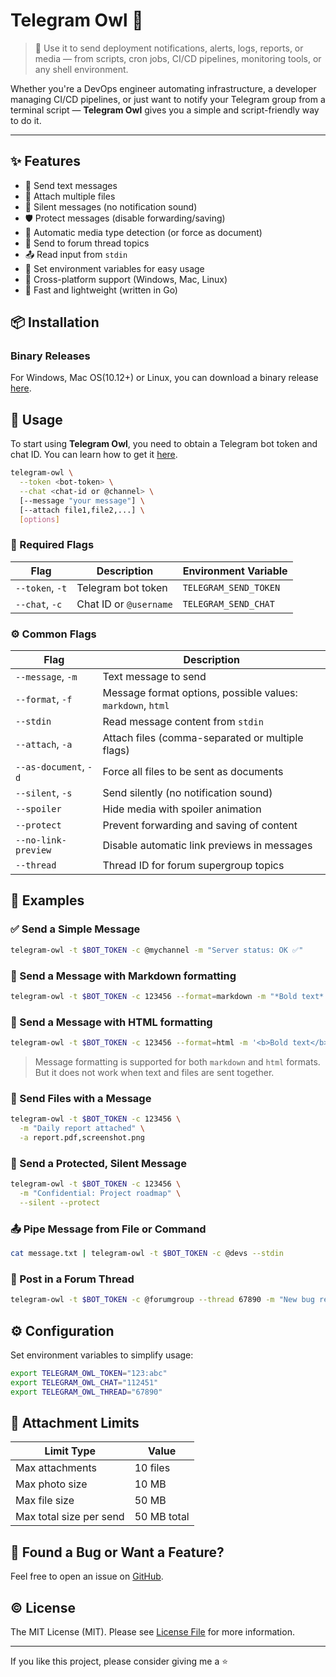 # Telegram Owl 🦉

> 📣 Use it to send deployment notifications, alerts, logs, reports, or media — from scripts, cron jobs, CI/CD pipelines, monitoring tools, or any shell environment.

Whether you're a DevOps engineer automating infrastructure, a developer managing CI/CD pipelines, or just want to notify your Telegram group from a terminal script — **Telegram Owl** gives you a simple and script-friendly way to do it.

---

## ✨ Features

- 📨 Send text messages
- 📎 Attach multiple files
- 🔕 Silent messages (no notification sound)
- 🛡️ Protect messages (disable forwarding/saving)
- 📸 Automatic media type detection (or force as document)
- 🧵 Send to forum thread topics
- 📤 Read input from `stdin`
- 📌 Set environment variables for easy usage
- 🐧 Cross-platform support (Windows, Mac, Linux)
- 🚀 Fast and lightweight (written in Go)

## 📦 Installation

### Binary Releases
For Windows, Mac OS(10.12+) or Linux, you can download a binary release [here](https://github.com/beeyev/telegram-owl/releases/latest).

## 🚀 Usage

To start using **Telegram Owl**, you need to obtain a Telegram bot token and chat ID.
You can learn how to get it [here](/docs/HowToTelegramBot.md).

```bash
telegram-owl \
  --token <bot-token> \
  --chat <chat-id or @channel> \
  [--message "your message"] \
  [--attach file1,file2,...] \
  [options]
```

### 🔐 Required Flags

| Flag            | Description                     | Environment Variable        |
|----------------|---------------------------------|-----------------------------|
| `--token`, `-t`  | Telegram bot token             | `TELEGRAM_SEND_TOKEN`       |
| `--chat`, `-c`   | Chat ID or `@username`        | `TELEGRAM_SEND_CHAT`        |

### ⚙️ Common Flags

| Flag                  | Description                                                    |
|-----------------------|----------------------------------------------------------------|
| `--message`, `-m`      | Text message to send                                          |
| `--format`, `-f`         | Message format options, possible values: `markdown`, `html` |
| `--stdin`              | Read message content from `stdin`                             |
| `--attach`, `-a`       | Attach files (comma-separated or multiple flags)              |
| `--as-document`, `-d`  | Force all files to be sent as documents                       |
| `--silent`, `-s`       | Send silently (no notification sound)                         |
| `--spoiler`            | Hide media with spoiler animation                             |
| `--protect`            | Prevent forwarding and saving of content                      |
| `--no-link-preview`    | Disable automatic link previews in messages                   |
| `--thread`             | Thread ID for forum supergroup topics                         |

## 📌 Examples

### ✅ Send a Simple Message

```bash
telegram-owl -t $BOT_TOKEN -c @mychannel -m "Server status: OK ✅"
```

### 📝 Send a Message with Markdown formatting
```bash
telegram-owl -t $BOT_TOKEN -c 123456 --format=markdown -m "*Bold text* via Markdown"
```

### 📝 Send a Message with HTML formatting
```bash
telegram-owl -t $BOT_TOKEN -c 123456 --format=html -m '<b>Bold text</b> via HTML and <a href="http://www.example.com/">inline URL</a>'
```

> Message formatting is supported for both `markdown` and `html` formats. But it does not work when text and files are sent together.

### 📎 Send Files with a Message

```bash
telegram-owl -t $BOT_TOKEN -c 123456 \
  -m "Daily report attached" \
  -a report.pdf,screenshot.png
```

### 🔕 Send a Protected, Silent Message

```bash
telegram-owl -t $BOT_TOKEN -c 123456 \
  -m "Confidential: Project roadmap" \
  --silent --protect
```

### 📤 Pipe Message from File or Command

```bash
cat message.txt | telegram-owl -t $BOT_TOKEN -c @devs --stdin
```

### 🧵 Post in a Forum Thread

```bash
telegram-owl -t $BOT_TOKEN -c @forumgroup --thread 67890 -m "New bug report 🐞"
```

## ⚙️ Configuration

Set environment variables to simplify usage:

```bash
export TELEGRAM_OWL_TOKEN="123:abc"
export TELEGRAM_OWL_CHAT="112451"
export TELEGRAM_OWL_THREAD="67890"
```

## 📏 Attachment Limits

| Limit Type              | Value         |
|-------------------------|---------------|
| Max attachments         | 10 files      |
| Max photo size          | 10 MB         |
| Max file size           | 50 MB         |
| Max total size per send | 50 MB total   |

## 🐞 Found a Bug or Want a Feature?

Feel free to open an issue on [GitHub](https://github.com/beeyev/telegram-owl/issues).

## © License

The MIT License (MIT). Please see [License File](https://github.com/beeyev/telegram-owl/blob/master/LICENSE) for more information.

---

If you like this project, please consider giving me a ⭐
